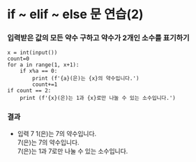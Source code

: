 # if ~ elif ~ else 문 연습(2)
### 입력받은 값의 모든 약수 구하고 약수가 2개인 소수를 표기하기
```
x = int(input())
count=0
for a in range(1, x+1):
    if x%a == 0:
        print (f'{a}(은)는 {x}의 약수입니다.')
        count+=1
if count == 2:
    print (f'{x}(은)는 1과 {x}로만 나눌 수 있는 소수입니다.')
```

### 결과
* 입력 7
1(은)는 7의 약수입니다.  
7(은)는 7의 약수입니다.  
7(은)는 1과 7로만 나눌 수 있는 소수입니다.

